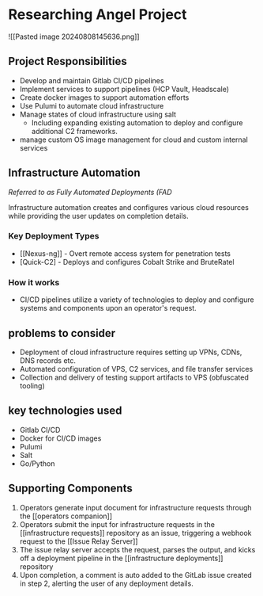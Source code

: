 # Researching Angel Project

![[Pasted image 20240808145636.png]]

## Project Responsibilities

- Develop and maintain Gitlab CI/CD pipelines
- Implement services to support pipelines (HCP Vault, Headscale)
- Create docker images to support automation efforts
- Use Pulumi to automate cloud infrastructure 
- Manage states of cloud infrastructure using salt
	- Including expanding existing automation to deploy and configure additional C2 frameworks. 
- manage custom OS image management for cloud and custom internal services 

## Infrastructure Automation 
*Referred to as Fully Automated Deployments (FAD*

Infrastructure automation creates and configures various cloud resources while providing the user updates on completion details. 

### Key Deployment Types

- [[Nexus-ng]] - Overt remote access system for penetration tests 
- [Quick-C2] - Deploys and configures Cobalt Strike and BruteRatel 

### How it works 

- CI/CD pipelines utilize a variety of technologies to deploy and configure systems and components upon an operator's request. 

## problems to consider

- Deployment of cloud infrastructure requires setting up VPNs, CDNs, DNS records etc. 
- Automated configuration of VPS, C2 services, and file transfer services
- Collection and delivery of testing support artifacts to VPS (obfuscated tooling)

## key technologies used

- Gitlab CI/CD
- Docker for CI/CD images
- Pulumi
- Salt
- Go/Python 

## Supporting Components 

1. Operators generate input document for infrastructure requests through the [[operators companion]]
2. Operators submit the input for infrastructure requests in the [[infrastructure requests]] repository as an issue, triggering a webhook request to the [[Issue Relay Server]]
3. The issue relay server accepts the request, parses the output, and kicks off a deployment pipeline in the [[infrastructure deployments]] repository 
4. Upon completion, a comment is auto added to the GitLab issue created in step 2, alerting the user of any deployment details. 

